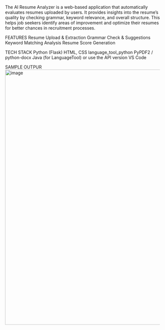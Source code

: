 The AI Resume Analyzer is a web-based application that automatically evaluates resumes uploaded by users. It provides insights into the resume’s quality by checking grammar, keyword relevance, and overall structure. This helps job seekers identify areas of improvement and optimize their resumes for better chances in recruitment processes.

FEATURES
Resume Upload & Extraction
Grammar Check & Suggestions
Keyword Matching Analysis
Resume Score Generation

TECH STACK
Python (Flask)
HTML, CSS
language_tool_python
PyPDF2 / python-docx
Java (for LanguageTool) or use the API version
VS Code

SAMPLE OUTPUR
<img width="967" height="830" alt="image" src="https://github.com/user-attachments/assets/dccdba8c-74dc-4d1f-8c09-a4427787a9dc" />
